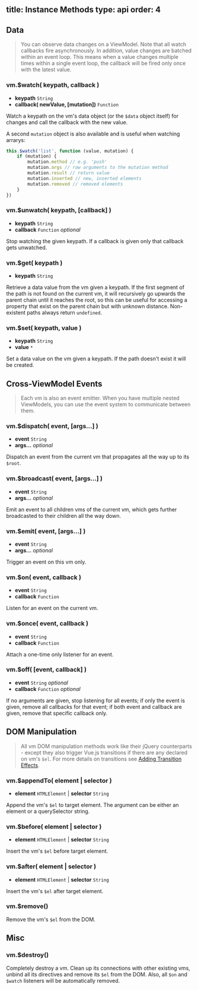 title: Instance Methods
type: api
order: 4
---

## Data

> You can observe data changes on a ViewModel. Note that all watch callbacks fire asynchronously. In addition, value changes are batched within an event loop. This means when a value changes multiple times within a single event loop, the callback will be fired only once with the latest value.

### vm.$watch( keypath, callback )

- **keypath** `String`
- **callback( newValue, [mutation])** `Function`

Watch a keypath on the vm's data object (or the `$data` object itself) for changes and call the callback with the new value.

A second `mutation` object is also available and is useful when watching arrarys:

```javascript
this.$watch('list', function (value, mutation) {
    if (mutation) {
        mutation.method // e.g. 'push'
        mutation.args // raw arguments to the mutation method
        mutation.result // return value
        mutation.inserted // new, inserted elements
        mutation.removed // removed elements
    }
})
```

### vm.$unwatch( keypath, [callback] )

- **keypath** `String`
- **callback** `Function` *optional*

Stop watching the given keypath. If a callback is given only that callback gets unwatched.

### vm.$get( keypath )

- **keypath** `String`

Retrieve a data value from the vm given a keypath. If the first segment of the path is not found on the current vm, it will recursively go upwards the parent chain until it reaches the root, so this can be useful for accessing a property that exist on the parent chain but with unknown distance. Non-existent paths always return `undefined`.

### vm.$set( keypath, value )

- **keypath** `String`
- **value** `*`

Set a data value on the vm given a keypath. If the path doesn't exist it will be created.

## Cross-ViewModel Events

> Each vm is also an event emitter. When you have multiple nested ViewModels, you can use the event system to communicate between them.

### vm.$dispatch( event, [args...] )

- **event** `String`
- **args...** *optional*

Dispatch an event from the current vm that propagates all the way up to its `$root`.

### vm.$broadcast( event, [args...] )

- **event** `String`
- **args...** *optional*

Emit an event to all children vms of the current vm, which gets further broadcasted to their children all the way down.

### vm.$emit( event, [args...] )

- **event** `String`
- **args...** *optional*

Trigger an event on this vm only.

### vm.$on( event, callback )

- **event** `String`
- **callback** `Function`

Listen for an event on the current vm.

### vm.$once( event, callback )

- **event** `String`
- **callback** `Function`

Attach a one-time only listener for an event.

### vm.$off( [event, callback] )

- **event** `String` *optional*
- **callback** `Function` *optional*

If no arguments are given, stop listening for all events; if only the event is given, remove all callbacks for that event; if both event and callback are given, remove that specific callback only.

## DOM Manipulation

> All vm DOM manipulation methods work like their jQuery counterparts - except they also trigger Vue.js transitions if there are any declared on vm's `$el`. For more details on transitions see [Adding Transition Effects](/guide/transitions.html).

### vm.$appendTo( element | selector )

- **element** `HTMLElement` | **selector** `String`

Append the vm's `$el` to target element. The argument can be either an element or a querySelector string.

### vm.$before( element | selector )

- **element** `HTMLElement` | **selector** `String`

Insert the vm's `$el` before target element.

### vm.$after( element | selector )

- **element** `HTMLElement` | **selector** `String`

Insert the vm's `$el` after target element.

### vm.$remove()

Remove the vm's `$el` from the DOM.

## Misc

### vm.$destroy()

Completely destroy a vm. Clean up its connections with other existing vms, unbind all its directives and remove its `$el` from the DOM. Also, all `$on` and `$watch` listeners will be automatically removed.
